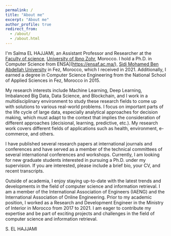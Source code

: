 ```yaml
---
permalink: /
title: "About me"
excerpt: "About me"
author_profile: true
redirect_from: 
  - /about/
  - /about.html
---
```


I'm Salma EL HAJJAMI, an Assistant Professor and Researcher at the [Faculty of science](http://www.fsa.ac.ma/), [University of Ibno Zohr](https://www.uiz.ac.ma/), Morocco. I hold a Ph.D. in Computer Science from ENSA](https://ensaf.ac.ma/), [Sidi Mohamed Ben Abdellah University](http://www.usmba.ac.ma/) in Fez, Morocco, which I received in 2021. Additionally, I earned a degree in Computer Science Engineering from the National School of Applied Sciences in Fez, Morocco in 2015.

My research interests include Machine Learning, Deep Learning, Imbalanced Big Data, Data Science, and Blockchain, and I work in a multidisciplinary environment to study these research fields to come up with solutions to various real-world problems. I focus on important parts of the life cycle of large data, especially analytical approaches for decision making, which must adapt to the context that implies the consideration of different approaches (decisional, learning, predictive, etc.). My research work covers different fields of applications such as health, environment, e-commerce, and others.

I have published several research papers at international journals and conferences and have served as a member of the technical committees of several international conferences and workshops. Currently, I am looking for new graduate students interested in pursuing a Ph.D. under my supervision. If you are interested, please include a brief bio, your CV, and recent transcripts.

Outside of academia, I enjoy staying up-to-date with the latest trends and developments in the field of computer science and information retrieval. I am a member of the International Association of Engineers (IAENG) and the International Association of Online Engineering. Prior to my academic position, I worked as a Research and Development Engineer in the Ministry of Interior in Morocco from 2017 to 2021. I am eager to contribute my expertise and be part of exciting projects and challenges in the field of computer science and information retrieval.

S. EL HAJJAMI








